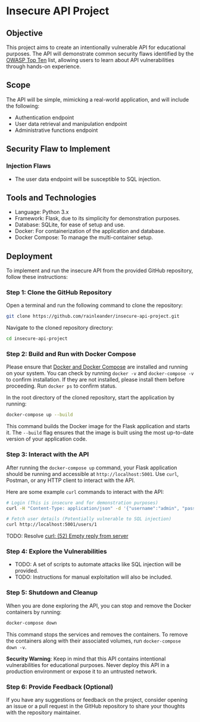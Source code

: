 # Insecure API Project
## Objective
This project aims to create an intentionally vulnerable API for educational purposes. The API will demonstrate common security flaws identified by the [OWASP Top Ten](https://owasp.org/www-project-top-ten/) list, allowing users to learn about API vulnerabilities through hands-on experience.

## Scope
The API will be simple, mimicking a real-world application, and will include the following:

- Authentication endpoint
- User data retrieval and manipulation endpoint
- Administrative functions endpoint

## Security Flaw to Implement
### Injection Flaws
- The user data endpoint will be susceptible to SQL injection.

## Tools and Technologies
- Language: Python 3.x
- Framework: Flask, due to its simplicity for demonstration purposes.
- Database: SQLite, for ease of setup and use.
- Docker: For containerization of the application and database.
- Docker Compose: To manage the multi-container setup.

## Deployment
To implement and run the insecure API from the provided GitHub repository, follow these instructions:

### Step 1: Clone the GitHub Repository

Open a terminal and run the following command to clone the repository:

```bash
git clone https://github.com/rainleander/insecure-api-project.git
```

Navigate to the cloned repository directory:

```bash
cd insecure-api-project
```

### Step 2: Build and Run with Docker Compose

Please ensure that [Docker and Docker Compose](https://docs.docker.com/get-docker/) are installed and running on your system. You can check by running `docker -v` and `docker-compose -v` to confirm installation. If they are not installed, please install them before proceeding. Run `docker ps` to confirm status.

In the root directory of the cloned repository, start the application by running:

```bash
docker-compose up --build
```

This command builds the Docker image for the Flask application and starts it. The `--build` flag ensures that the image is built using the most up-to-date version of your application code.

### Step 3: Interact with the API

After running the `docker-compose up` command, your Flask application should be running and accessible at `http://localhost:5001`. Use `curl`, Postman, or any HTTP client to interact with the API.

Here are some example `curl` commands to interact with the API:

```bash
# Login (This is insecure and for demonstration purposes)
curl -H "Content-Type: application/json" -d '{"username":"admin", "password":"password"}' http://localhost:5001/login

# Fetch user details (Potentially vulnerable to SQL injection)
curl http://localhost:5001/users/1
```

TODO: Resolve [curl: (52) Empty reply from server](https://github.com/rainleander/insecure-api-project/issues/1)

### Step 4: Explore the Vulnerabilities

- TODO: A set of scripts to automate attacks like SQL injection will be provided.
- TODO: Instructions for manual exploitation will also be included.

### Step 5: Shutdown and Cleanup

When you are done exploring the API, you can stop and remove the Docker containers by running:

```bash
docker-compose down
```

This command stops the services and removes the containers. To remove the containers along with their associated volumes, run `docker-compose down -v`.

**Security Warning**: Keep in mind that this API contains intentional vulnerabilities for educational purposes. Never deploy this API in a production environment or expose it to an untrusted network.

### Step 6: Provide Feedback (Optional)

If you have any suggestions or feedback on the project, consider opening an issue or a pull request in the GitHub repository to share your thoughts with the repository maintainer.
